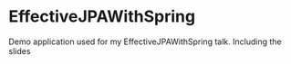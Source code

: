 EffectiveJPAWithSpring
======================

Demo application used for my EffectiveJPAWithSpring talk. Including the slides